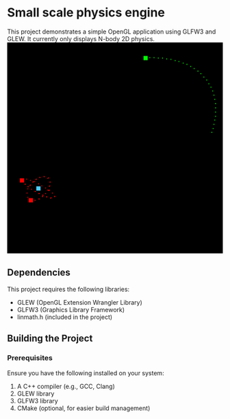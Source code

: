 # Small scale physics engine
This project demonstrates a simple OpenGL application using GLFW3 and GLEW. It currently only displays N-body 2D physics.
![Alt text](img/9p6IdO0.png "Optional title")
## Dependencies

This project requires the following libraries:

- GLEW (OpenGL Extension Wrangler Library)
- GLFW3 (Graphics Library Framework)
- linmath.h (included in the project)

## Building the Project

### Prerequisites

Ensure you have the following installed on your system:

1. A C++ compiler (e.g., GCC, Clang)
2. GLEW library
3. GLFW3 library
4. CMake (optional, for easier build management)
